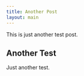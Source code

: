 ```yaml
---
title: Another Post
layout: main
---
```


This is just another test post.

## Another Test

Just another test.
